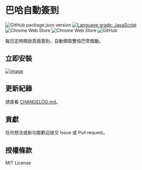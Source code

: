 # 巴哈自動簽到

![GitHub package.json version](https://img.shields.io/github/package-json/v/brownsugar/baha-auto-sign?label=development&style=flat-square)
[![Language grade: JavaScript](https://img.shields.io/lgtm/grade/javascript/g/brownsugar/baha-auto-sign.svg?logo=lgtm&logoWidth=18&style=flat-square)](https://lgtm.com/projects/g/brownsugar/baha-auto-sign/context:javascript)
![Chrome Web Store](https://img.shields.io/chrome-web-store/v/nlcekebohjbgnfgjicklnjbnefmmgggk?label=chrome+web+store&style=flat-square)
![Chrome Web Store](https://img.shields.io/chrome-web-store/users/nlcekebohjbgnfgjicklnjbnefmmgggk?label=installs&style=flat-square)
![GitHub](https://img.shields.io/github/license/brownsugar/baha-auto-sign?style=flat-square)

每日定時開啟頁面簽到，自動領取雙倍巴幣獎勵。

## 立即安裝
[![image](https://user-images.githubusercontent.com/2935980/172036383-b987b4fd-4502-4aea-bfa2-3ebc37893a66.png)](https://brn.sg/BahaAutoSign)

## 更新紀錄

請查看 [CHANGELOG.md](CHANGELOG.md)。

## 貢獻

任何想法或新功能歡迎提交 Issue 或 Pull request。

## 授權條款

MIT License
